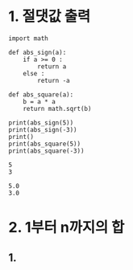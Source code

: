 # 1. 절댓값 출력  
~~~
import math

def abs_sign(a):
    if a >= 0 :
        return a
    else :
        return -a
    
def abs_square(a):
    b = a * a
    return math.sqrt(b)

print(abs_sign(5))
print(abs_sign(-3))
print()
print(abs_square(5))
print(abs_square(-3))
~~~
~~~
5
3

5.0
3.0
~~~  
# 2. 1부터 n까지의 합  
## 1.

